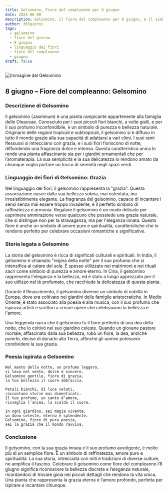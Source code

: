 ```yaml
---
title: Gelsomino, Fiore del compleanno per 8 giugno
date: 2024-06-08
description: Gelsomino, il fiore del compleanno per 8 giugno, è il simbolo di Grazia. Scopri il suo significato unico, le storie affascinanti e la poesia che celebra la sua bellezza.
author: 365giorni
tags:
  - gelsomino
  - fiore del giorno
  - 8 giugno
  - linguaggio dei fiori
  - fiore del compleanno
  - giugno
draft: false
---
```


![Immagine del Gelsomino](https://cdn.pixabay.com/photo/2020/06/06/15/48/scent-of-jasmine-5267072_1280.jpg)

## 8 giugno – Fiore del compleanno: Gelsomino

### Descrizione di Gelsomino

Il gelsomino (Jasminum) è una pianta rampicante appartenente alla famiglia delle Oleaceae. Conosciuto per i suoi piccoli fiori bianchi, a volte gialli, e per il suo profumo inconfondibile, è un simbolo di purezza e bellezza naturale. Originario delle regioni tropicali e subtropicali, il gelsomino si è diffuso in tutto il mondo grazie alla sua capacità di adattarsi a vari climi. I suoi rami flessuosi si intrecciano con grazia, e i suoi fiori fioriscono di notte, diffondendo una fragranza dolce e intensa. Questa caratteristica unica lo rende una pianta affascinante sia per i giardini ornamentali che per l’aromaterapia. La sua semplicità e la sua delicatezza lo rendono amato da chiunque voglia portare un tocco di serenità negli spazi verdi.

### Linguaggio dei fiori di Gelsomino: Grazia

Nel linguaggio dei fiori, il gelsomino rappresenta la "grazia". Questa associazione nasce dalla sua bellezza sobria, mai ostentata, ma irresistibilmente elegante. La fragranza del gelsomino, capace di incantare i sensi senza mai essere troppo invadente, è il perfetto simbolo di raffinatezza e armonia. Regalare il gelsomino è un modo delicato per esprimere ammirazione verso qualcuno che possiede una grazia naturale, che si distingue non per la stravaganza, ma per l'eleganza innata. Questo fiore è anche un simbolo di amore puro e spiritualità, caratteristiche che lo rendono perfetto per celebrare occasioni romantiche e significative.

### Storia legata a Gelsomino

La storia del gelsomino è ricca di significati culturali e spirituali. In India, il gelsomino è chiamato "regina della notte" per il suo profumo che si intensifica al calare del sole. È spesso utilizzato nei matrimoni e nei rituali sacri come simbolo di purezza e amore eterno. In Cina, il gelsomino rappresenta l'eleganza e la bellezza, ed è stato a lungo apprezzato per il suo utilizzo nel tè profumato, che racchiude la delicatezza di questa pianta.

Durante il Rinascimento, il gelsomino divenne un simbolo di nobiltà in Europa, dove era coltivato nei giardini delle famiglie aristocratiche. In Medio Oriente, è stato associato alla poesia e alla musica, con il suo profumo che ispirava artisti e scrittori a creare opere che celebravano la bellezza e l'amore.

Una leggenda narra che il gelsomino fu il fiore preferito di una dea della notte, che lo coltivò nel suo giardino celeste. Quando un giovane pastore mortale, affascinato dalla sua bellezza, rubò un fiore, la dea, anziché punirlo, decise di donarlo alla Terra, affinché gli uomini potessero condividere la sua grazia.

### Poesia ispirata a Gelsomino

```
Nel manto della notte, un profumo leggero,  
si leva nel vento, dolce e sincero.  
Gelsomino gentile, fiore di grazia,  
la tua bellezza il cuore abbraccia.  

Petali bianchi, di luce velati,  
raccontano storie mai dimenticati.  
Il tuo profumo, un canto d’amore,  
risveglia l’anima, la scalda il cuore.  

In ogni giardino, sei magia vivente,  
un dono celeste, eterno e splendente.  
Gelsomino, fiore di pura poesia,  
sei la grazia che il mondo ravviva.  
```

### Conclusione

Il gelsomino, con la sua grazia innata e il suo profumo avvolgente, è molto più di un semplice fiore. È un simbolo di raffinatezza, amore puro e spiritualità. La sua storia, intrecciata con miti e tradizioni di diverse culture, ne amplifica il fascino. Celebrare il gelsomino come fiore del compleanno l’8 giugno significa riconoscere la bellezza discreta e l’eleganza naturale, ricordandoci di trovare gioia nei piccoli dettagli che rendono la vita unica. Una pianta che rappresenta la grazia eterna e l’amore profondo, perfetta per ispirare e incantare chiunque.
